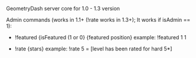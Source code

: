 GeometryDash server core for 1.0 - 1.3 version

Admin commands (works in 1.1+ (!rate works in 1.3+); It works if isAdmin == 1):
- !featured {isFeatured (1 or 0} {featured position}
  example:
    !featured 1 1

- !rate {stars}
  example:
    !rate 5     =    [level has been rated for hard 5*]

